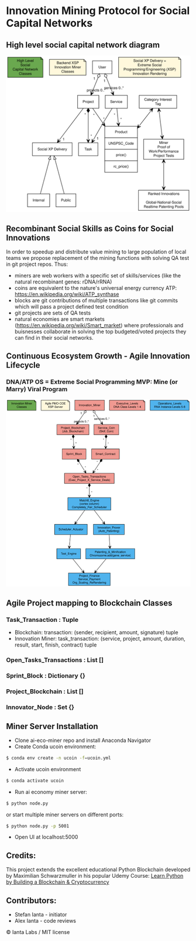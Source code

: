 # Innovation Mining Protocol for Social Capital Networks

## High level social capital network diagram

![](/yuml/social-capital-network.svg)

## Recombinant Social Skills as Coins for Social Innovations

In order to speedup and distribute value mining to large population of local teams we propose replacement of the mining functions with solving QA test in git project repos.
Thus:

- miners are web workers with a specific set of skills/services (like the natural recombinant genes: rDNA/rRNA)
- coins are equivalent to the nature's universal energy currency ATP: https://en.wikipedia.org/wiki/ATP_synthase
- blocks are git contributions of multiple transactions like git commits which will pass a project defined test condition
- git projects are sets of QA tests
- natural economies are smart markets (https://en.wikipedia.org/wiki/Smart_market) where professionals and buisnesses collaborate in solving the top budgeted/voted projects they can find in their social networks.

## Continuous Ecosystem Growth - Agile Innovation Lifecycle

### DNA/ATP OS = Extreme Social Programming MVP: Mine (or Marry) Viral Program

![](/yuml/Innovation-Miner-Classes.svg)

## Agile Project mapping to Blockchain Classes

### Task_Transaction : Tuple

- Blockchain: transaction: (sender, recipient, amount, signature) tuple
- Innovation Miner: task_transaction: (service, project, amount, duration, result, start, finish, contract) tuple

### Open_Tasks_Transactions : List []

### Sprint_Block : Dictionary {}

### Project_Blockchain : List []

### Innovator_Node : Set {}

## Miner Server Installation

- Clone ai-eco-miner repo and install Anaconda Navigator
- Create Conda ucoin environment:

```bash
$ conda env create -n ucoin -f=ucoin.yml
```

- Activate ucoin environment

```bash
$ conda activate ucoin
```

- Run ai economy miner server:

```bash
$ python node.py
```

or start multiple miner servers on different ports:

```bash
$ python node.py -p 5001
```

- Open UI at localhost:5000

## Credits:

This project extends the excellent educational Python Blockchain developed by Maximilian Schwarzmuller in his popular Udemy Course:
[Learn Python by Building a Blockchain & Cryptocurrency](https://www.udemy.com/learn-python-by-building-a-blockchain-cryptocurrency/)

## Contributors:

- Stefan Ianta - initiator
- Alex Ianta - code reviews

© Ianta Labs / MIT license
